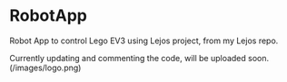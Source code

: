 # RobotApp
Robot App to control Lego EV3 using Lejos project, from my Lejos repo.

Currently updating and commenting the code, will be uploaded soon.
(/images/logo.png)
